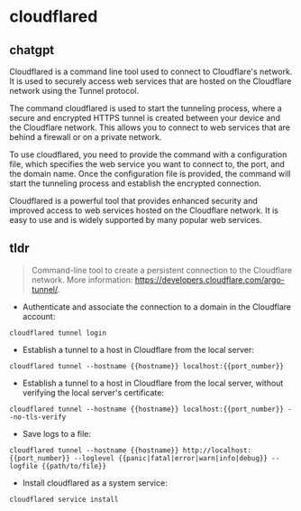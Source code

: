 # cloudflared 
## chatgpt 
Cloudflared is a command line tool used to connect to Cloudflare's network. It is used to securely access web services that are hosted on the Cloudflare network using the Tunnel protocol.

The command cloudflared is used to start the tunneling process, where a secure and encrypted HTTPS tunnel is created between your device and the Cloudflare network. This allows you to connect to web services that are behind a firewall or on a private network.

To use cloudflared, you need to provide the command with a configuration file, which specifies the web service you want to connect to, the port, and the domain name. Once the configuration file is provided, the command will start the tunneling process and establish the encrypted connection.

Cloudflared is a powerful tool that provides enhanced security and improved access to web services hosted on the Cloudflare network. It is easy to use and is widely supported by many popular web services. 

## tldr 
 
> Command-line tool to create a persistent connection to the Cloudflare network.
> More information: <https://developers.cloudflare.com/argo-tunnel/>.

- Authenticate and associate the connection to a domain in the Cloudflare account:

`cloudflared tunnel login`

- Establish a tunnel to a host in Cloudflare from the local server:

`cloudflared tunnel --hostname {{hostname}} localhost:{{port_number}}`

- Establish a tunnel to a host in Cloudflare from the local server, without verifying the local server's certificate:

`cloudflared tunnel --hostname {{hostname}} localhost:{{port_number}} --no-tls-verify`

- Save logs to a file:

`cloudflared tunnel --hostname {{hostname}} http://localhost:{{port_number}} --loglevel {{panic|fatal|error|warn|info|debug}} --logfile {{path/to/file}}`

- Install cloudflared as a system service:

`cloudflared service install`
